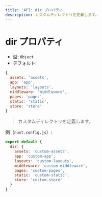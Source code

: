 ```yaml
---
title: 'API: dir プロパティ'
description: カスタムディレクトリを定義します。
---
```


# dir プロパティ

- 型: `Object`
- デフォルト:

```js
{
  assets: 'assets',
  app: 'app',
  layouts: 'layouts',
  middleware: 'middleware',
  pages: 'pages',
  static: 'static',
  store: 'store'
}
```

> カスタムディレクトリを定義します。

例（`nuxt.config.js`）:

```js
export default {
  dir: {
    assets: 'custom-assets',
    app: 'custom-app',
    layouts: 'custom-layouts',
    middleware: 'custom-middleware',
    pages: 'custom-pages',
    static: 'custom-static',
    store: 'custom-store'
  }
}
```
